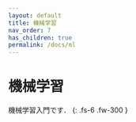```yaml
---
layout: default
title: 機械学習
nav_order: 7
has_children: true
permalink: /docs/ml
---
```


# 機械学習

機械学習入門です．
{: .fs-6 .fw-300 }
